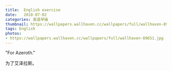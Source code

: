 ```yaml
---
title:  English exercise
date:   2018-07-02
categories: 英语早操
thumbnail: https://wallpapers.wallhaven.cc/wallpapers/full/wallhaven-89651.jpg
tags: English
photos:
- https://wallpapers.wallhaven.cc/wallpapers/full/wallhaven-89651.jpg
---
```


"For Azeroth."
<p>为了艾泽拉斯。</p>
